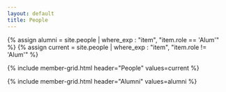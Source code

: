 ```yaml
---
layout: default
title: People
---
```


{% assign alumni = site.people | where_exp : "item", "item.role == 'Alum'" %}
{% assign current = site.people | where_exp : "item", "item.role != 'Alum'" %}

{% include member-grid.html header="People" values=current %}

{% include member-grid.html header="Alumni" values=alumni %}